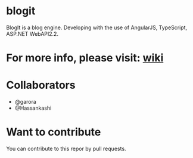 # blogit
BlogIt is a blog engine. Developing with the use of AngularJS, TypeScript, ASP.NET WebAPI2.2.


# For more info, please visit: [wiki](http://garora.github.io/blogit)

# Collaborators
- @garora
- @Hassankashi


# Want to contribute
You can contribute to this repor by pull requests.
